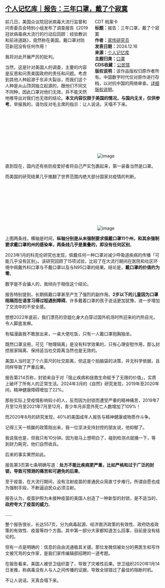 <!--1734676074000-->
[个人记忆库｜报告：三年口罩，戴了个寂寞](https://chinadigitaltimes.net/chinese/714188.html)
------

<div style="width:42%;float:right;padding-left:20px;"><div class="su-spoiler su-spoiler-style-fancy su-spoiler-icon-chevron-circle" data-scroll-offset="0" data-anchor-in-url="no"><div class="su-spoiler-title" tabindex="0" role="button"><span class="su-spoiler-icon"></span>CDT 档案卡</div><div class="su-spoiler-content su-u-clearfix su-u-trim"><strong>标题：</strong>报告：三年口罩，戴了个寂寞<br><strong>作者：</strong><a href="https://chinadigitaltimes.net/space/个人记忆库" target="_blank">家传研究员</a><br><strong>发表日期：</strong>2024.12.16<br><strong>来源：</strong><a href="https://archive.ph/1FtQp" target="_blank">个人记忆库</a><br><strong>主题归类：</strong><a href="https://chinadigitaltimes.net/space/口罩" target="_blank">口罩</a><br><strong>CDS收藏：</strong><a href="https://chinadigitaltimes.net/space/%E5%85%AC%E6%B0%91%E9%A6%86" target="_blank" rel="noopener">公民馆</a><br><strong>版权说明：</strong>该作品版权归原作者所有。中国数字时代仅对原作进行存档，以对抗中国的网络审查。<a href="https://chinadigitaltimes.net/chinese/copyright">详细版权说明</a>。</div></div></div><p>前几日，美国众议院冠状病毒大流行监督和问责委员会特别小组发布了调查报告《2019冠状病毒病大流行的行动后回顾：经验教训和前进道路》，竟然称在美国，戴口罩对防范新冠没有任何作用！</p><p>我将对此开展严厉的批判。</p><p>当然，这是针对美国人的调查，主要的内容是反思和问责美国政府的责任和问题。考虑到其他人种起源于东非大裂谷，而我们这个人种是从山顶洞独立起源的，跟他们不同文不同种，因此口罩对他们无效，并不能天然地推导出对我们也无效的结论。<strong>本文内容仅限于美国的情况，与国内无关，仅供参考</strong>。举报我的，请勿反对毛主席的指示：让人说话，天塌不下来。</p><p><img decoding="async" src="data:image/svg+xml,%3Csvg%20xmlns='http://www.w3.org/2000/svg'%20viewBox='0%200%200%200'%3E%3C/svg%3E" alt="image" data-lazy-src="https://chinadigitaltimes.net/chinese/files/2024/12/post-714188-6764bbefca995."><noscript><img decoding="async" src="https://chinadigitaltimes.net/chinese/files/2024/12/post-714188-6764bbefca995." alt="image"></noscript></p><p>直到现在，国内还有些防疫爱好者将自己严实包裹起来，第一装备当然是口罩。</p><p>而美国的研究结果几乎推翻了世界范围内绝大部分国家对疫情的判断。</p><p><img decoding="async" src="data:image/svg+xml,%3Csvg%20xmlns='http://www.w3.org/2000/svg'%20viewBox='0%200%200%200'%3E%3C/svg%3E" alt="image" data-lazy-src="https://chinadigitaltimes.net/chinese/files/2024/12/post-714188-6764bbefd1e25."><noscript><img decoding="async" src="https://chinadigitaltimes.net/chinese/files/2024/12/post-714188-6764bbefd1e25." alt="image"></noscript></p><p>上图两条线，横轴是时间，<strong>纵轴分别是从未强制要求佩戴口罩11个州，和其余强制要求戴口罩的州的感染率，两条线几乎是重叠的，即没有任何区别</strong>。</p><p>2023年1月的科克伦研究也发现，佩戴任何一种口罩对减少呼吸道疾病的传播「可能几乎没有区别」。该研究回顾了15项试验，比较了在大流行期间在医院和社区环境中佩戴外科口罩与不戴口罩以及与N95口罩的结果。结论是，<strong>戴口罩的价值约为零</strong>。</p><p>数字是不会骗人的，我倾向于相信这个结论。</p><p>报告特别提到，长期佩戴口罩甚至产生了强烈的副作用。<strong>2岁以下的儿童因为口罩阻隔而在语言习得过程遇到障碍</strong>。许多戴着口罩的孩子说话更加犹豫，进一步增加了交流中的不安全感。</p><p>想想2022年底前，我们漂亮的空姐化身大白穿过国外机场时所迎来的灼热目光，令人脚底发麻。</p><p>有幅漫画我不敢放出来，一桌大佬吃饭，只有一人戴口罩抱胸独坐。</p><p>既然口罩没用，可见「物理隔离」是没有科学效果的，只有心理安慰作用，那么封控居家隔离、保持适当社交距离当然也是无效的。</p><p>美国人当时定了个六英尺的社交距离，但这是个拍脑袋的决策，并无科学依据，且同样导致了严重后果。</p><p>报告第214页称，封锁来自于对「阻止疾病和拯救生命赋予了无限的价值」，实质上破坏了所有人的正常生活。2024年3月的《自然》研究发现，2019年至2020年间，精神健康障碍增加了22%。</p><p>那些实际上受疫情影响较小的人，反而因为封锁而遭受严重的精神痛苦，2019年7月至12月至2021年7月至12月，青少年月非意外死亡人数增加了109%！</p><p>而2020年8月的研究发现，40%的美国成年人报告与精神健康或物质作斗争。</p><p>记得三天一核酸的政策刚出来，我一位坚决支持封控的朋友说，他抑郁了。</p><p>我说我也是，但我只有10分钟。因为我马上想明白了，碰到检测点就捅一下，等到财力耗完，他们自然收兵。</p><p>后来的事实果然如此。</p><p>报告第3页第七条明确写道：<strong>处方不能比疾病更严重，比如严格和过于广泛的封锁，导致可预测的痛苦和可避免的后果</strong>。</p><p>至于疫苗，在大流行期间，没有注射疫苗的普通民众简直寸步难行。所谓自愿也成为强制手段，不断逼迫民众必须注射。</p><p>报告认为，疫苗护照为未接种疫苗的美国人创造了一种新型的封锁，是不适当的，<strong>政府夸大了疫苗的威力</strong>。</p><p>……</p><p>整个报告很长，长达557页，分为病毒起源、经济救济政策的有效性、政府防疫政策的有效性、疫苗等四个方面。其中第一部分大家都知道怎么回事，目前是没有结论的。</p><p>但有一点是明确的：信息的自由流通极其关键。那位发微信被处分的男医生和写作文被咒骂的女作家，是我们家传编辑部招聘的一道考题。</p><p>在报告看来，美国人被世卫组织耍了，导致了灾难性后果。世卫组织2020年1月14日发推，称病毒没有人与人之间传播的证据，导致全球错过了最佳的阻断时机。</p><p>不让人说话，天真会塌下来。</p><div class="addtoany_share_save_container addtoany_content addtoany_content_bottom"><div class="a2a_kit a2a_kit_size_32 addtoany_list" data-a2a-url="https://chinadigitaltimes.net/chinese/714188.html" data-a2a-title="个人记忆库｜报告：三年口罩，戴了个寂寞"><a class="a2a_button_facebook" href="https://www.addtoany.com/add_to/facebook?linkurl=https%3A%2F%2Fchinadigitaltimes.net%2Fchinese%2F714188.html&amp;linkname=%E4%B8%AA%E4%BA%BA%E8%AE%B0%E5%BF%86%E5%BA%93%EF%BD%9C%E6%8A%A5%E5%91%8A%EF%BC%9A%E4%B8%89%E5%B9%B4%E5%8F%A3%E7%BD%A9%EF%BC%8C%E6%88%B4%E4%BA%86%E4%B8%AA%E5%AF%82%E5%AF%9E" title="Facebook" rel="nofollow noopener" target="_blank"></a><a class="a2a_button_twitter" href="https://www.addtoany.com/add_to/twitter?linkurl=https%3A%2F%2Fchinadigitaltimes.net%2Fchinese%2F714188.html&amp;linkname=%E4%B8%AA%E4%BA%BA%E8%AE%B0%E5%BF%86%E5%BA%93%EF%BD%9C%E6%8A%A5%E5%91%8A%EF%BC%9A%E4%B8%89%E5%B9%B4%E5%8F%A3%E7%BD%A9%EF%BC%8C%E6%88%B4%E4%BA%86%E4%B8%AA%E5%AF%82%E5%AF%9E" title="Twitter" rel="nofollow noopener" target="_blank"></a><a class="a2a_button_telegram" href="https://www.addtoany.com/add_to/telegram?linkurl=https%3A%2F%2Fchinadigitaltimes.net%2Fchinese%2F714188.html&amp;linkname=%E4%B8%AA%E4%BA%BA%E8%AE%B0%E5%BF%86%E5%BA%93%EF%BD%9C%E6%8A%A5%E5%91%8A%EF%BC%9A%E4%B8%89%E5%B9%B4%E5%8F%A3%E7%BD%A9%EF%BC%8C%E6%88%B4%E4%BA%86%E4%B8%AA%E5%AF%82%E5%AF%9E" title="Telegram" rel="nofollow noopener" target="_blank"></a><a class="a2a_button_reddit" href="https://www.addtoany.com/add_to/reddit?linkurl=https%3A%2F%2Fchinadigitaltimes.net%2Fchinese%2F714188.html&amp;linkname=%E4%B8%AA%E4%BA%BA%E8%AE%B0%E5%BF%86%E5%BA%93%EF%BD%9C%E6%8A%A5%E5%91%8A%EF%BC%9A%E4%B8%89%E5%B9%B4%E5%8F%A3%E7%BD%A9%EF%BC%8C%E6%88%B4%E4%BA%86%E4%B8%AA%E5%AF%82%E5%AF%9E" title="Reddit" rel="nofollow noopener" target="_blank"></a><a class="a2a_button_whatsapp" href="https://www.addtoany.com/add_to/whatsapp?linkurl=https%3A%2F%2Fchinadigitaltimes.net%2Fchinese%2F714188.html&amp;linkname=%E4%B8%AA%E4%BA%BA%E8%AE%B0%E5%BF%86%E5%BA%93%EF%BD%9C%E6%8A%A5%E5%91%8A%EF%BC%9A%E4%B8%89%E5%B9%B4%E5%8F%A3%E7%BD%A9%EF%BC%8C%E6%88%B4%E4%BA%86%E4%B8%AA%E5%AF%82%E5%AF%9E" title="WhatsApp" rel="nofollow noopener" target="_blank"></a><a class="a2a_button_email" href="https://www.addtoany.com/add_to/email?linkurl=https%3A%2F%2Fchinadigitaltimes.net%2Fchinese%2F714188.html&amp;linkname=%E4%B8%AA%E4%BA%BA%E8%AE%B0%E5%BF%86%E5%BA%93%EF%BD%9C%E6%8A%A5%E5%91%8A%EF%BC%9A%E4%B8%89%E5%B9%B4%E5%8F%A3%E7%BD%A9%EF%BC%8C%E6%88%B4%E4%BA%86%E4%B8%AA%E5%AF%82%E5%AF%9E" title="Email" rel="nofollow noopener" target="_blank"></a><a class="a2a_button_copy_link" href="https://www.addtoany.com/add_to/copy_link?linkurl=https%3A%2F%2Fchinadigitaltimes.net%2Fchinese%2F714188.html&amp;linkname=%E4%B8%AA%E4%BA%BA%E8%AE%B0%E5%BF%86%E5%BA%93%EF%BD%9C%E6%8A%A5%E5%91%8A%EF%BC%9A%E4%B8%89%E5%B9%B4%E5%8F%A3%E7%BD%A9%EF%BC%8C%E6%88%B4%E4%BA%86%E4%B8%AA%E5%AF%82%E5%AF%9E" title="Copy Link" rel="nofollow noopener" target="_blank"></a><a class="a2a_dd addtoany_share_save addtoany_share" href="https://www.addtoany.com/share"></a></div></div>
